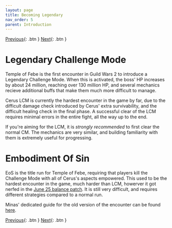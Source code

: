 ```yaml
---
layout: page
title: Becoming Legendary
nav_order: 5
parent: Introduction
---
```


[Previous](arcdps-logs.html){: .btn } [Next](../mechanics/mechanics.html){: .btn }

# Legendary Challenge Mode

Temple of Febe is the first encounter in Guild Wars 2 to introduce a Legendary Challenge Mode.
When this is activated, the boss' HP increases by about 24 million, reaching over 130 million HP, and several
mechanics recieve additional buffs that make them much more difficult to manage.

Cerus LCM is currently the hardest encounter in the game by far, due to the difficult damage check introduced by Cerus' extra survivability, and the difficult healing
check in the final phase. A successful clear of the LCM requires minimal errors in the entire fight, all the way up to the end. 

If you're aiming for the LCM, it is _strongly recommended_ to first clear the normal CM. The mechanics are very similar,
and building familiarity with them is extremely useful for progressing.

# Embodiment Of Sin

EoS is the title run for Temple of Febe, requiring that players kill the Challenge Mode with all
of Cerus's aspects empowered. This used to be the hardest encounter in the game, much harder than LCM, howerver it got nerfed in the [June 25 balance patch](https://en-forum.guildwars2.com/topic/147775-game-update-notes-june-25-2024/). It is still very difficult, and requires different strategies compared to a normal run.

Minas' dedicated guide for the old version of the encounter can be found [here](https://unit-gw2.github.io/eos).

[Previous](arcdps-logs.html){: .btn } [Next](../mechanics/mechanics.html){: .btn }
